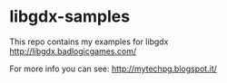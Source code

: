 # libgdx-samples
This repo contains my examples for libgdx  http://libgdx.badlogicgames.com/

For more info you can see: 
http://mytechpg.blogspot.it/

